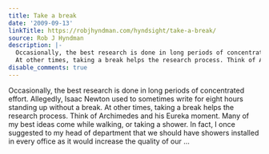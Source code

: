 ```yaml
---
title: Take a break
date: '2009-09-13'
linkTitle: https://robjhyndman.com/hyndsight/take-a-break/
source: Rob J Hyndman
description: |-
  Occasionally, the best research is done in long periods of concentrated effort. Allegedly, Isaac Newton used to sometimes write for eight hours standing up without a break.
  At other times, taking a break helps the research process. Think of Archimedes and his Eureka moment. Many of my best ideas come while walking, or taking a shower. In fact, I once suggested to my head of department that we should have showers installed in every office as it would increase the quality of our ...
disable_comments: true
---
```

Occasionally, the best research is done in long periods of concentrated effort. Allegedly, Isaac Newton used to sometimes write for eight hours standing up without a break.
At other times, taking a break helps the research process. Think of Archimedes and his Eureka moment. Many of my best ideas come while walking, or taking a shower. In fact, I once suggested to my head of department that we should have showers installed in every office as it would increase the quality of our ...